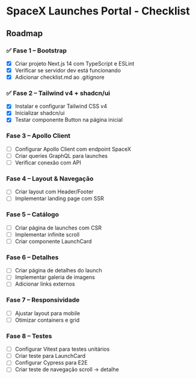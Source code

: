 # SpaceX Launches Portal - Checklist

## Roadmap

### ✅ Fase 1 – Bootstrap
- [x] Criar projeto Next.js 14 com TypeScript e ESLint
- [x] Verificar se servidor dev está funcionando
- [x] Adicionar checklist.md ao .gitignore

### ✅ Fase 2 – Tailwind v4 + shadcn/ui
- [x] Instalar e configurar Tailwind CSS v4
- [x] Inicializar shadcn/ui
- [x] Testar componente Button na página inicial

### Fase 3 – Apollo Client
- [ ] Configurar Apollo Client com endpoint SpaceX
- [ ] Criar queries GraphQL para launches
- [ ] Verificar conexão com API

### Fase 4 – Layout & Navegação
- [ ] Criar layout com Header/Footer
- [ ] Implementar landing page com SSR

### Fase 5 – Catálogo
- [ ] Criar página de launches com CSR
- [ ] Implementar infinite scroll
- [ ] Criar componente LaunchCard

### Fase 6 – Detalhes
- [ ] Criar página de detalhes do launch
- [ ] Implementar galeria de imagens
- [ ] Adicionar links externos

### Fase 7 – Responsividade
- [ ] Ajustar layout para mobile
- [ ] Otimizar containers e grid

### Fase 8 – Testes
- [ ] Configurar Vitest para testes unitários
- [ ] Criar teste para LaunchCard
- [ ] Configurar Cypress para E2E
- [ ] Criar teste de navegação scroll → detalhe